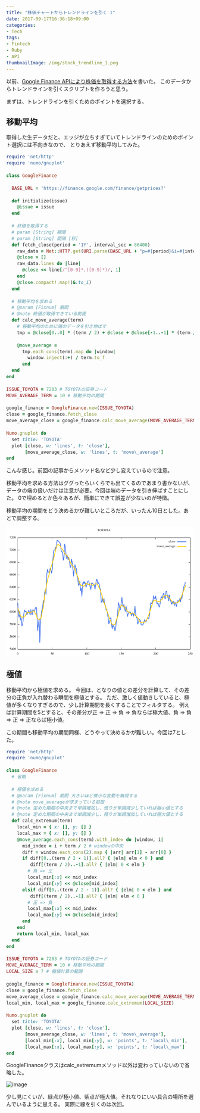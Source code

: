 ```yaml
---
title: "株価チャートからトレンドラインを引く 1"
date: 2017-09-17T16:36:18+09:00
categories:
- Tech
tags:
- Fintech
- Ruby
- API
thumbnailImage: /img/stock_trendline_1.png
---
```


以前、[Google Finance APIにより株価を取得する方法](../google_finance_api/)を書いた。
このデータからトレンドラインを引くスクリプトを作ろうと思う。

まずは、トレンドラインを引くためのポイントを選択する。

<!--more-->

## 移動平均
取得した生データだと、エッジが立ちすぎていてトレンドラインのためのポイント選択には不向きなので、
とりあえず移動平均してみた。

```ruby
require 'net/http'
require 'numo/gnuplot'

class GoogleFinance

  BASE_URL = 'https://finance.google.com/finance/getprices?'

  def initialize(issue)
    @issue = issue
  end

  # 終値を取得する
  # param [String] 期間
  # param [String] 間隔 [秒]
  def fetch_close(period = '1Y', interval_sec = 86400)
    raw_data = Net::HTTP.get(URI.parse(BASE_URL + "p=#{period}&i=#{interval_sec}&x=TYO&q=#{@issue}"))
    @close = []
    raw_data.lines do |line|
      @close << line[/^[0-9]*,([0-9]*)/, 1]
    end
    @close.compact!.map!(&:to_i)
  end

  # 移動平均を求める
  # @param [Fixnum] 期間
  # @note 終値が取得できている前提
  def calc_move_average(term)
    # 移動平均のために端のデータを引き伸ばす
    tmp = @close[0..0] * (term / 2) + @close + @close[-1..-1] * (term / 2)

    @move_average =
      tmp.each_cons(term).map do |window|
        window.inject(:+) / term.to_f
      end
  end
end

ISSUE_TOYOTA = 7203 # TOYOTAの証券コード
MOVE_AVERAGE_TERM = 10 # 移動平均の期間

google_finance = GoogleFinance.new(ISSUE_TOYOTA)
close = google_finance.fetch_close
move_average_close = google_finance.calc_move_average(MOVE_AVERAGE_TERM)

Numo.gnuplot do
  set title: 'TOYOTA'
  plot [close, w: 'lines', t: 'close'],
       [move_average_close, w: 'lines', t: 'move\_average']
end
```

こんな感じ。前回の記事からメソッド名など少し変えているので注意。

移動平均を求める方法はググったらいくらでも出てくるのであまり書かないが、
データの端の扱いだけは注意が必要。今回は端のデータを引き伸ばすことにした。
0で埋めるとか色々あるが、簡単にできて誤差が少ないのが特徴。

移動平均の期間をどう決めるかが難しいところだが、いったん10日とした。あとで調整する。

![image](img/2.png)


## 極値
移動平均から極値を求める。
今回は、となりの値との差分を計算して、その差分の正負が入れ替わる瞬間を極値とする。
ただ、激しく値動きしていると、極値が多くなりすぎるので、少し計算期間を長くすることでフィルタする。
例えば計算期間を5とすると、その差分が正 => 正 => 負 => 負ならば極大値、負 => 負 => 正 => 正ならば極小値。

この期間も移動平均の期間同様、どうやって決めるかが難しい。今回は7とした。

```ruby 
require 'net/http'
require 'numo/gnuplot'

class GoogleFinance
  # 省略

  # 極値を求める
  # @param [Fixnum] 期間 大きいほど微小な変動を無視する
  # @note move_averageが求まっている前提
  # @note 定めた期間の中央まで単調増加し、残りが単調減少していれば極小値とする
  # @note 定めた期間の中央まで単調減少し、残りが単調増加していれば極大値とする
  def calc_extremum(term)
    local_min = { x: [], y: [] }
    local_max = { x: [], y: [] }
    @move_average.each_cons(term).with_index do |window, i|
      mid_index = i + term / 2 # windowの中央
      diff = window.each_cons(2).map { |arr| arr[1] - arr[0] }
      if diff[0..(term / 2 - 1)].all? { |elm| elm < 0 } and
         diff[(term / 2)..-1].all? { |elm| 0 < elm }
        # 負 => 正
        local_min[:x] << mid_index
        local_min[:y] << @close[mid_index]
      elsif diff[0..(term / 2 - 1)].all? { |elm| 0 < elm } and
         diff[(term / 2)..-1].all? { |elm| elm < 0 }
        # 正 => 負
        local_max[:x] << mid_index
        local_max[:y] << @close[mid_index]
      end
    end
    return local_min, local_max
  end
end

ISSUE_TOYOTA = 7203 # TOYOTAの証券コード
MOVE_AVERAGE_TERM = 10 # 移動平均の期間
LOCAL_SIZE = 7 # 極値計算の範囲

google_finance = GoogleFinance.new(ISSUE_TOYOTA)
close = google_finance.fetch_close
move_average_close = google_finance.calc_move_average(MOVE_AVERAGE_TERM)
local_min, local_max = google_finance.calc_extremum(LOCAL_SIZE)

Numo.gnuplot do
  set title: 'TOYOTA'
  plot [close, w: 'lines', t: 'close'],
       [move_average_close, w: 'lines', t: 'move\_average'],
       [local_min[:x], local_min[:y], w: 'points', t: 'local\_min'],
       [local_max[:x], local_max[:y], w: 'points', t: 'local\_max']
end
```

GoogleFinanceクラスはcalc_extremumメソッド以外は変わっていないので省略した。

![image](/img/stock_trendline_1.png)

少し見にくいが、緑点が極小値、紫点が極大値。それなりにいい具合の場所を選んでいるように思える。
実際に線を引くのは次回。
